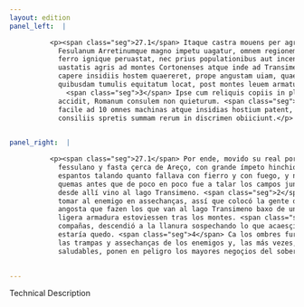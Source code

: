 ```yaml
---
layout: edition
panel_left:  |

          <p><span class="seg">27.1</span> Itaque castra mouens per agrum
            Fesulanum Arretinumque magno impetu uagatur, omnem regionem terroribus implet, cuncta
            ferro ignique peruastat, nec prius populationibus aut incendiis finem facit, quam passim
            uastatis agris ad montes Cortonenses atque inde ad Transimenum lacum peruenit. <a href="../public/images/1478/113v.jpg" target="new"><img src="../public/images/1491/1491.jpg"/></a>[113v] <span class="seg">2</span> Ibi locum contemplatus cum
            capere insidiis hostem quaereret, prope angustam uiam, quae ad Transimenum ducit, sub
            quibusdam tumulis equitatum locat, post montes leuem armaturam considere iubet.
              <span class="seg">3</span> Ipse cum reliquis copiis in planiciem descendit suspicatus id quod
            accidit, Romanum consulem non quieturum. <span class="seg">4</span> Homines enim furentes ingenio
            facile ad 10 omnes machinas atque insidias hostium patent, saepeque salutaribus
            consiliis spretis summam rerum in discrimen obiiciunt.</p>
        

panel_right:  |

          <p><span class="seg">27.1</span> Por ende, movido su real por el campo
            fessulano y fasta çerca de Areço, con grande ímpeto hinchió toda aquella tierra de
            espantos talando quanto fallava con fierro y con fuego, y no fizo fin a las talas y
            quemas antes que de poco en poco fue a talar los campos juntos a los montes de Cortona y
            desde allí vino al lago Transimeno. <span class="seg">2</span> Y allí miró bien el logar queriendo
            tomar al enemigo en assechanças, assí que colocó la gente de cavallo çerca de una vía
            angosta que fazen los que van al lago Transimeno baxo de unos oteros, y mandó que los de
            ligera armadura estoviessen tras los montes. <span class="seg">3</span> Y él, con todas las otras
            compañas, descendió a la llanura sospechando lo que acaesçió, qu’el cónsul romano no
            estaría quedo. <span class="seg">4</span> Ca los ombres furiosos de su natural de ligero caen en todas
            las trampas y assechanças de los enemigos y, las más vezes, despreçiados los consejos
            saludables, ponen en peligro los mayores negoçios del soberano estado.</p>
        

---
```


Technical Description 
